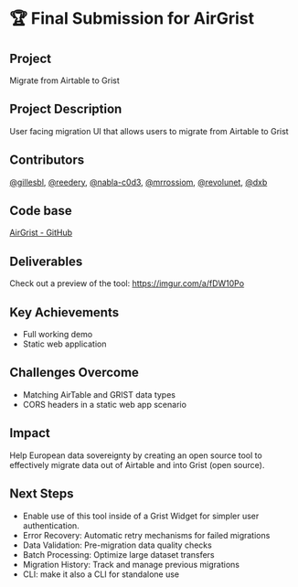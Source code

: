 # 🏆 Final Submission for AirGrist

## Project
Migrate from Airtable to Grist

## Project Description
User facing migration UI that allows users to migrate from Airtable to Grist

## Contributors
<a href="https://github.com/gillesbl">@gillesbl</a>, <a href="https://github.com/reedery">@reedery</a>, <a href="https://github.com/nabla-c0d3">@nabla-c0d3</a>, <a href="https://github.com/mrrossiom">@mrrossiom</a>, <a href="https://github.com/revolunet">@revolunet</a>, <a href="https://github.com/dxb">@dxb</a>

## Code base

<a href="https://github.com/reedery/airgrist">AirGrist - GitHub</a>

## Deliverables

Check out a preview of the tool: https://imgur.com/a/fDW10Po

<!--
(Provide a link to a live demo, if you have one)
(Add screenshots (image, gif or video) and presentation deck to `/assets`)
-->

## Key Achievements

 - Full working demo
 - Static web application

## Challenges Overcome
 - Matching AirTable and GRIST data types
 - CORS headers in a static web app scenario

## Impact

Help European data sovereignty by creating an open source tool to effectively migrate data out of Airtable and into Grist (open source).

## Next Steps

- Enable use of this tool inside of a Grist Widget for simpler user authentication.
- Error Recovery: Automatic retry mechanisms for failed migrations
- Data Validation: Pre-migration data quality checks
- Batch Processing: Optimize large dataset transfers
- Migration History: Track and manage previous migrations
- CLI: make it also a CLI for standalone use
